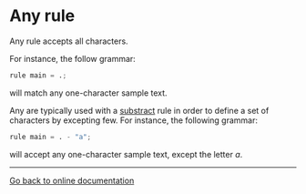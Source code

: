 # Any rule

Any rule accepts all characters.

For instance, the follow grammar:

```Python
rule main = .;
```

will match any one-character sample text.

Any are typically used with a [substract](substract.md) rule in order to define a set of characters by excepting few.  For instance, the following grammar:

```Python
rule main = . - "a";
```

will accept any one-character sample text, except the letter *a*.

---

[Go back to online documentation](../README.md)